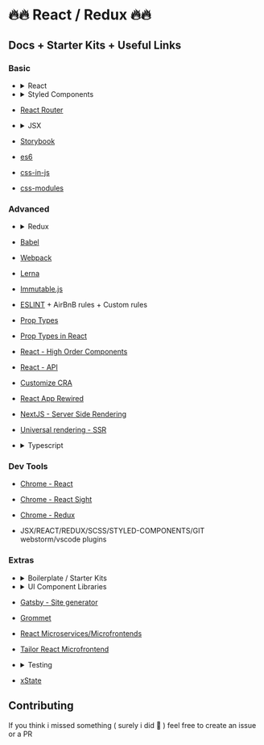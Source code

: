 # 🔥🔥 React / Redux 🔥🔥 
## Docs + Starter Kits + Useful Links

### Basic
- <details><summary>React</summary>

  - [Getting started](https://reactjs.org/docs/getting-started.html)

  - [Hello World](https://reactjs.org/docs/hello-world.html)

  - [Compontents and props](https://reactjs.org/docs/components-and-props.html)

  - [State and lifecycle](https://reactjs.org/docs/state-and-lifecycle.html)

  - [Conditional rendering](https://reactjs.org/docs/conditional-rendering.html)

  - [Thinking in react](https://reactjs.org/docs/thinking-in-react.html)

  - [Create React App](https://facebook.github.io/create-react-app/docs/getting-started)

  - [Create React App v2 release note](https://reactjs.org/blog/2018/10/01/create-react-app-v2.html)
  
  - [Hooks API Reference](https://reactjs.org/docs/hooks-reference.html)
  
  - [Hooks Recipes](https://github.com/gragland/usehooks)
  
  - [React CHEATSHEET](https://devhints.io/react)
  </details>

- <details><summary>Styled Components</summary>

  - [Basic](https://www.styled-components.com/docs/basics)

  - [Advanced](https://www.styled-components.com/docs/advanced)
  </details>

- [React Router](https://reacttraining.com/react-router/web/example/basic)

- <details><summary>JSX</summary>

  - [JSX](https://jsx.github.io/)

  - [JSX in react](https://reactjs.org/docs/introducing-jsx.html)
  </details>

- [Storybook](https://storybook.js.org/basics/introduction/)

- [es6](http://es6-features.org/)

- [css-in-js](https://cssinjs.org)

- [css-modules](https://glenmaddern.com/articles/css-modules)

### Advanced
- <details><summary>Redux</summary>

  - [Redux](https://redux.js.org/)

  - [Redux Saga](https://redux-saga.js.org/docs/introduction/BeginnerTutorial.html)
  
  - [Immutability Pattern](https://redux.js.org/recipes/structuring-reducers/immutable-update-patterns)
  
  - [Immutable data FAQ](https://redux.js.org/faq/immutable-data)
  
  - [Immutabiliby guide](https://daveceddia.com/react-redux-immutability-guide/)
  
  - [Introduction to Immutable.js and Functional Programming Concept](https://auth0.com/blog/intro-to-immutable-js/)
  
  - [Reselect](https://github.com/reduxjs/reselect)
  
  - [React/Redux main concepts collection](https://rangle.github.io/react-training/)
  </details>

- [Babel](https://babeljs.io/)

- [Webpack](https://webpack.js.org/)

- [Lerna](https://github.com/lerna/lerna)

- [Immutable.js](https://facebook.github.io/immutable-js/)

- [ESLINT](https://eslint.org/) + AirBnB rules + Custom rules

- [Prop Types](https://www.npmjs.com/package/prop-types)

- [Prop Types in React](https://reactjs.org/docs/typechecking-with-proptypes.html
)

- [React - High Order Components](https://reactjs.org/docs/higher-order-components.html)

- [React - API](https://reactjs.org/docs/react-api.html)

- [Customize CRA](https://github.com/arackaf/customize-cra)

- [React App Rewired](https://github.com/timarney/react-app-rewired)

- [NextJS - Server Side Rendering](https://nextjs.org/)

- [Universal rendering - SSR](https://github.com/brillout/awesome-universal-rendering)


- <details><summary>Typescript</summary>
  - [React - Typescript cheatsheet](https://github.com/sw-yx/react-typescript-cheatsheet?fbclid=IwAR1OHnqDaghBIfRTwd9X3n574vLkXKCT5qijXL53B_cNT43JX953DMmeA2Y)
  
  - [https://github.com/piotrwitek/react-redux-typescript-guide](https://github.com/piotrwitek/react-redux-typescript-guide)
  </details>


### Dev Tools

- [Chrome - React](https://chrome.google.com/webstore/detail/react-developer-tools/fmkadmapgofadopljbjfkapdkoienihi?hl=en)

- [Chrome - React Sight](https://chrome.google.com/webstore/detail/react-sight/aalppolilappfakpmdfdkpppdnhpgifn)

- [Chrome - Redux](https://chrome.google.com/webstore/detail/redux-devtools/lmhkpmbekcpmknklioeibfkpmmfibljd)

- JSX/REACT/REDUX/SCSS/STYLED-COMPONENTS/GIT webstorm/vscode plugins


### Extras
- <details><summary>Boilerplate / Starter Kits</summary>
    
    - [React - Starter kits](https://reactjs.org/community/starter-kits.html)
    
    - [React Boilerplate](https://github.com/react-boilerplate/react-boilerplate)
    
    - [Redux - Starter Kit](https://github.com/reduxjs/redux-toolkit)
    
    - [Drupal 8 and React Boilerplate](https://github.com/federico-villani/drupal_reactjs_boilerplate)
  </details>


- <details><summary>UI Component Libraries</summary>

  - [Ant Design](https://ant.design/docs/react/introduce)

  - [Material UI](https://material-ui.com/)

  - [Reactstrap - Bootstrap v4 for React](https://reactstrap.github.io/)
  
  </details>


- [Gatsby - Site generator](https://github.com/gatsbyjs/gatsby)

- [Grommet](https://github.com/grommet/grommet)

- [React Microservices/Microfrontends](https://github.com/ImmoweltGroup/create-react-microservice)

- [Tailor React Microfrontend](https://github.com/tsnolan23/tailor-react-spa)

- <details><summary>Testing</summary>

  - [Testing best practices](https://github.com/goldbergyoni/javascript-testing-best-practices)

  - [React Testing Library](https://github.com/testing-library/react-testing-library)
  </details>
  
- [xState](https://github.com/davidkpiano/xstate/tree/master/packages/xstate-react)  
## Contributing

If you think i missed something ( surely i did 😬 ) feel free to create an issue or a PR
